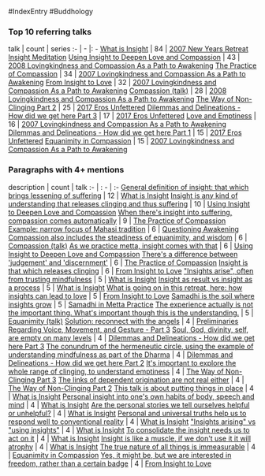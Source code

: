 #IndexEntry #Buddhology

### Top 10 referring talks
talk | count | series
:- | - |: -
<a data-href="What is Insight" href="What+is+Insight" class="internal-link">What is Insight</a> | 84 | <a data-href="2007 New Years Retreat Insight Meditation" href="2007+New+Years+Retreat+Insight+Meditation" class="internal-link">2007 New Years Retreat Insight Meditation</a>
<a data-href="Using Insight to Deepen Love and Compassion" href="Using+Insight+to+Deepen+Love+and+Compassion" class="internal-link">Using Insight to Deepen Love and Compassion</a> | 43 | <a data-href="2008 Lovingkindness and Compassion As a Path to Awakening" href="2008+Lovingkindness+and+Compassion+As+a+Path+to+Awakening" class="internal-link">2008 Lovingkindness and Compassion As a Path to Awakening</a>
<a data-href="The Practice of Compassion" href="The+Practice+of+Compassion" class="internal-link">The Practice of Compassion</a> | 34 | <a data-href="2007 Lovingkindness and Compassion As a Path to Awakening" href="2007+Lovingkindness+and+Compassion+As+a+Path+to+Awakening" class="internal-link">2007 Lovingkindness and Compassion As a Path to Awakening</a>
<a data-href="From Insight to Love" href="From+Insight+to+Love" class="internal-link">From Insight to Love</a> | 32 | <a data-href="2007 Lovingkindness and Compassion As a Path to Awakening" href="2007+Lovingkindness+and+Compassion+As+a+Path+to+Awakening" class="internal-link">2007 Lovingkindness and Compassion As a Path to Awakening</a>
<a data-href="Compassion (talk)" href="Compassion+%28talk%29" class="internal-link">Compassion (talk)</a> | 28 | <a data-href="2008 Lovingkindness and Compassion As a Path to Awakening" href="2008+Lovingkindness+and+Compassion+As+a+Path+to+Awakening" class="internal-link">2008 Lovingkindness and Compassion As a Path to Awakening</a>
<a data-href="The Way of Non-Clinging Part 2" href="The+Way+of+Non-Clinging+Part+2" class="internal-link">The Way of Non-Clinging Part 2</a> | 25 | <a data-href="2017 Eros Unfettered" href="2017+Eros+Unfettered" class="internal-link">2017 Eros Unfettered</a>
<a data-href="Dilemmas and Delineations - How did we get here Part 3" href="Dilemmas+and+Delineations+-+How+did+we+get+here+Part+3" class="internal-link">Dilemmas and Delineations - How did we get here Part 3</a> | 17 | <a data-href="2017 Eros Unfettered" href="2017+Eros+Unfettered" class="internal-link">2017 Eros Unfettered</a>
<a data-href="Love and Emptiness" href="Love+and+Emptiness" class="internal-link">Love and Emptiness</a> | 16 | <a data-href="2007 Lovingkindness and Compassion As a Path to Awakening" href="2007+Lovingkindness+and+Compassion+As+a+Path+to+Awakening" class="internal-link">2007 Lovingkindness and Compassion As a Path to Awakening</a>
<a data-href="Dilemmas and Delineations - How did we get here Part 1" href="Dilemmas+and+Delineations+-+How+did+we+get+here+Part+1" class="internal-link">Dilemmas and Delineations - How did we get here Part 1</a> | 15 | <a data-href="2017 Eros Unfettered" href="2017+Eros+Unfettered" class="internal-link">2017 Eros Unfettered</a>
<a data-href="Equanimity in Compassion" href="Equanimity+in+Compassion" class="internal-link">Equanimity in Compassion</a> | 15 | <a data-href="2007 Lovingkindness and Compassion As a Path to Awakening" href="2007+Lovingkindness+and+Compassion+As+a+Path+to+Awakening" class="internal-link">2007 Lovingkindness and Compassion As a Path to Awakening</a>

### Paragraphs with 4+ mentions
description | count | talk
:- | : - | :-
<a aria-label-position="top" aria-label="What is Insight > General definition of insight that which brings lessening of suffering" data-href="What is Insight#General definition of insight that which brings lessening of suffering" href="What+is+Insight#General+definition+of+insight+that+which+brings+lessening+of+suffering" class="internal-link">General definition of insight: that which brings lessening of suffering</a> | 12 | <a data-href="What is Insight" href="What+is+Insight" class="internal-link">What is Insight</a>
<a aria-label-position="top" aria-label="Using Insight to Deepen Love and Compassion > Insight is any kind of understanding that releases clinging and thus suffering" data-href="Using Insight to Deepen Love and Compassion#Insight is any kind of understanding that releases clinging and thus suffering" href="Using+Insight+to+Deepen+Love+and+Compassion#Insight+is+any+kind+of+understanding+that+releases+clinging+and+thus+suffering" class="internal-link">Insight is any kind of understanding that releases clinging and thus suffering</a> | 10 | <a data-href="Using Insight to Deepen Love and Compassion" href="Using+Insight+to+Deepen+Love+and+Compassion" class="internal-link">Using Insight to Deepen Love and Compassion</a>
<a aria-label-position="top" aria-label="The Practice of Compassion > When theres insight into suffering compassion comes automatically" data-href="The Practice of Compassion#When there's insight into suffering compassion comes automatically" href="The+Practice+of+Compassion#When+there%27s+insight+into+suffering+compassion+comes+automatically" class="internal-link">When there&#x27;s insight into suffering, compassion comes automatically</a> | 9 | <a data-href="The Practice of Compassion" href="The+Practice+of+Compassion" class="internal-link">The Practice of Compassion</a>
<a aria-label-position="top" aria-label="Questioning Awakening > Example narrow focus of Mahasi tradition" data-href="Questioning Awakening#Example narrow focus of Mahasi tradition" href="Questioning+Awakening#Example+narrow+focus+of+Mahasi+tradition" class="internal-link">Example: narrow focus of Mahasi tradition</a> | 6 | <a data-href="Questioning Awakening" href="Questioning+Awakening" class="internal-link">Questioning Awakening</a>
<a aria-label-position="top" aria-label="Compassion (talk) > Compassion also includes the steadiness of equanimity and wisdom" data-href="Compassion (talk)#Compassion also includes the steadiness of equanimity and wisdom" href="Compassion+%28talk%29#Compassion+also+includes+the+steadiness+of+equanimity+and+wisdom" class="internal-link">Compassion also includes the steadiness of equanimity, and wisdom</a> | 6 | <a data-href="Compassion (talk)" href="Compassion+%28talk%29" class="internal-link">Compassion (talk)</a>
<a aria-label-position="top" aria-label="Using Insight to Deepen Love and Compassion > As we practice metta insight comes with that" data-href="Using Insight to Deepen Love and Compassion#As we practice metta insight comes with that" href="Using+Insight+to+Deepen+Love+and+Compassion#As+we+practice+metta+insight+comes+with+that" class="internal-link">As we practice metta, insight comes with that</a> | 6 | <a data-href="Using Insight to Deepen Love and Compassion" href="Using+Insight+to+Deepen+Love+and+Compassion" class="internal-link">Using Insight to Deepen Love and Compassion</a>
<a aria-label-position="top" aria-label="The Practice of Compassion > Theres a difference between judgement and discernment" data-href="The Practice of Compassion#There's a difference between 'judgement' and 'discernment'" href="The+Practice+of+Compassion#There%27s+a+difference+between+%27judgement%27+and+%27discernment%27" class="internal-link">There&#x27;s a difference between &#x27;judgement&#x27; and &#x27;discernment&#x27;</a> | 6 | <a data-href="The Practice of Compassion" href="The+Practice+of+Compassion" class="internal-link">The Practice of Compassion</a>
<a aria-label-position="top" aria-label="From Insight to Love > Insight is that which releases clinging" data-href="From Insight to Love#Insight is that which releases clinging" href="From+Insight+to+Love#Insight+is+that+which+releases+clinging" class="internal-link">Insight is that which releases clinging</a> | 6 | <a data-href="From Insight to Love" href="From+Insight+to+Love" class="internal-link">From Insight to Love</a>
<a aria-label-position="top" aria-label="What is Insight > Insights arise often from trusting mindfulness" data-href="What is Insight#Insights arise often from trusting mindfulness" href="What+is+Insight#%22Insights+arise%22+often+from+trusting+mindfulness" class="internal-link">&quot;Insights arise&quot;, often from trusting mindfulness</a> | 5 | <a data-href="What is Insight" href="What+is+Insight" class="internal-link">What is Insight</a>
<a aria-label-position="top" aria-label="What is Insight > Insight as result vs insight as a process" data-href="What is Insight#Insight as result vs insight as a process" href="What+is+Insight#Insight+as+result+vs+insight+as+a+process" class="internal-link">Insight as result vs insight as a process</a> | 5 | <a data-href="What is Insight" href="What+is+Insight" class="internal-link">What is Insight</a>
<a aria-label-position="top" aria-label="From Insight to Love > What is going on in this retreat here how insights can lead to love" data-href="From Insight to Love#What is going on in this retreat here how insights can lead to love" href="From+Insight+to+Love#What+is+going+on+in+this+retreat+here+how+insights+can+lead+to+love" class="internal-link">What is going on in this retreat, here: how insights can lead to love</a> | 5 | <a data-href="From Insight to Love" href="From+Insight+to+Love" class="internal-link">From Insight to Love</a>
<a aria-label-position="top" aria-label="Samadhi in Metta Practice > Samadhi is the soil where insights grow" data-href="Samadhi in Metta Practice#Samadhi is the soil where insights grow" href="Samadhi+in+Metta+Practice#Samadhi+is+the+soil+where+insights+grow" class="internal-link">Samadhi is the soil where insights grow</a> | 5 | <a data-href="Samadhi in Metta Practice" href="Samadhi+in+Metta+Practice" class="internal-link">Samadhi in Metta Practice</a>
<a aria-label-position="top" aria-label="Equanimity (talk) > The experience actually is not the important thing Whats important though this is the understanding " data-href="Equanimity (talk)#The experience actually is not the important thing What's important though this is the understanding " href="Equanimity+%28talk%29#The+experience+actually+is+not+the+important+thing+What%27s+important+though+this+is+the+understanding+" class="internal-link">The experience actually is not the important thing. What&#x27;s important though this is the understanding.</a> | 5 | <a data-href="Equanimity (talk)" href="Equanimity+%28talk%29" class="internal-link">Equanimity (talk)</a>
<a aria-label-position="top" aria-label="Preliminaries Regarding Voice, Movement, and Gesture - Part 3 > Solution reconnect with the angels" data-href="Preliminaries Regarding Voice, Movement, and Gesture - Part 3#Solution reconnect with the angels" href="Preliminaries+Regarding+Voice%2C+Movement%2C+and+Gesture+-+Part+3#Solution+reconnect+with+the+angels" class="internal-link">Solution: reconnect with the angels</a> | 4 | <a data-href="Preliminaries Regarding Voice, Movement, and Gesture - Part 3" href="Preliminaries+Regarding+Voice%2C+Movement%2C+and+Gesture+-+Part+3" class="internal-link">Preliminaries Regarding Voice, Movement, and Gesture - Part 3</a>
<a aria-label-position="top" aria-label="Dilemmas and Delineations - How did we get here Part 3 > Soul God divinity self are empty on many levels" data-href="Dilemmas and Delineations - How did we get here Part 3#Soul God divinity self are empty on many levels" href="Dilemmas+and+Delineations+-+How+did+we+get+here+Part+3#Soul+God+divinity+self+are+empty+on+many+levels" class="internal-link">Soul, God, divinity, self, are empty on many levels</a> | 4 | <a data-href="Dilemmas and Delineations - How did we get here Part 3" href="Dilemmas+and+Delineations+-+How+did+we+get+here+Part+3" class="internal-link">Dilemmas and Delineations - How did we get here Part 3</a>
<a aria-label-position="top" aria-label="Dilemmas and Delineations - How did we get here Part 2 > The conundrum of the hermeneutic circle using the example of understanding mindfulness as part of the Dharma" data-href="Dilemmas and Delineations - How did we get here Part 2#The conundrum of the hermeneutic circle using the example of understanding mindfulness as part of the Dharma" href="Dilemmas+and+Delineations+-+How+did+we+get+here+Part+2#The+conundrum+of+the+hermeneutic+circle+using+the+example+of+understanding+mindfulness+as+part+of+the+Dharma" class="internal-link">The conundrum of the hermeneutic circle, using the example of understanding mindfulness as part of the Dharma</a> | 4 | <a data-href="Dilemmas and Delineations - How did we get here Part 2" href="Dilemmas+and+Delineations+-+How+did+we+get+here+Part+2" class="internal-link">Dilemmas and Delineations - How did we get here Part 2</a>
<a aria-label-position="top" aria-label="The Way of Non-Clinging Part 3 > Its important to explore the whole range of clinging to understand emptiness" data-href="The Way of Non-Clinging Part 3#It's important to explore the whole range of clinging to understand emptiness" href="The+Way+of+Non-Clinging+Part+3#It%27s+important+to+explore+the+whole+range+of+clinging+to+understand+emptiness" class="internal-link">It&#x27;s important to explore the whole range of clinging, to understand emptiness</a> | 4 | <a data-href="The Way of Non-Clinging Part 3" href="The+Way+of+Non-Clinging+Part+3" class="internal-link">The Way of Non-Clinging Part 3</a>
<a aria-label-position="top" aria-label="The Way of Non-Clinging Part 2 > The links of dependent origination are not real either" data-href="The Way of Non-Clinging Part 2#The links of dependent origination are not real either" href="The+Way+of+Non-Clinging+Part+2#The+links+of+dependent+origination+are+not+real+either" class="internal-link">The links of dependent origination are not real either</a> | 4 | <a data-href="The Way of Non-Clinging Part 2" href="The+Way+of+Non-Clinging+Part+2" class="internal-link">The Way of Non-Clinging Part 2</a>
<a aria-label-position="top" aria-label="What is Insight > This talk is about putting things in place" data-href="What is Insight#This talk is about putting things in place" href="What+is+Insight#This+talk+is+about+putting+things+in+place" class="internal-link">This talk is about putting things in place</a> | 4 | <a data-href="What is Insight" href="What+is+Insight" class="internal-link">What is Insight</a>
<a aria-label-position="top" aria-label="What is Insight > Personal insight into ones own habits of body speech and mind" data-href="What is Insight#Personal insight into one's own habits of body speech and mind" href="What+is+Insight#Personal+insight+into+one%27s+own+habits+of+body+speech+and+mind" class="internal-link">Personal insight into one&#x27;s own habits of body, speech and mind</a> | 4 | <a data-href="What is Insight" href="What+is+Insight" class="internal-link">What is Insight</a>
<a aria-label-position="top" aria-label="What is Insight > Are the personal stories we tell ourselves helpful or unhelpful" data-href="What is Insight#Are the personal stories we tell ourselves helpful or unhelpful" href="What+is+Insight#Are+the+personal+stories+we+tell+ourselves+helpful+or+unhelpful" class="internal-link">Are the personal stories we tell ourselves helpful or unhelpful?</a> | 4 | <a data-href="What is Insight" href="What+is+Insight" class="internal-link">What is Insight</a>
<a aria-label-position="top" aria-label="What is Insight > Personal and universal truths help us to respond well to conventional reality" data-href="What is Insight#Personal and universal truths help us to respond well to conventional reality" href="What+is+Insight#Personal+and+universal+truths+help+us+to+respond+well+to+conventional+reality" class="internal-link">Personal and universal truths help us to respond well to conventional reality</a> | 4 | <a data-href="What is Insight" href="What+is+Insight" class="internal-link">What is Insight</a>
<a aria-label-position="top" aria-label="What is Insight > Insights arising vs using insights" data-href="What is Insight#Insights arising vs using insights" href="What+is+Insight#%22Insights+arising%22+vs+%22using+insights%22" class="internal-link">&quot;Insights arising&quot; vs &quot;using insights&quot;</a> | 4 | <a data-href="What is Insight" href="What+is+Insight" class="internal-link">What is Insight</a>
<a aria-label-position="top" aria-label="What is Insight > To consolidate the insight needs us to act on it" data-href="What is Insight#To consolidate the insight needs us to act on it" href="What+is+Insight#To+consolidate+the+insight+needs+us+to+act+on+it" class="internal-link">To consolidate the insight needs us to act on it</a> | 4 | <a data-href="What is Insight" href="What+is+Insight" class="internal-link">What is Insight</a>
<a aria-label-position="top" aria-label="What is Insight > Insight is like a muscle if we dont use it it will atrophy" data-href="What is Insight#Insight is like a muscle if we don't use it it will atrophy" href="What+is+Insight#Insight+is+like+a+muscle+if+we+don%27t+use+it+it+will+atrophy" class="internal-link">Insight is like a muscle, if we don&#x27;t use it it will atrophy</a> | 4 | <a data-href="What is Insight" href="What+is+Insight" class="internal-link">What is Insight</a>
<a aria-label-position="top" aria-label="Equanimity in Compassion > The true nature of all things is immeasurable" data-href="Equanimity in Compassion#The true nature of all things is immeasurable" href="Equanimity+in+Compassion#The+true+nature+of+all+things+is+immeasurable" class="internal-link">The true nature of all things is immeasurable</a> | 4 | <a data-href="Equanimity in Compassion" href="Equanimity+in+Compassion" class="internal-link">Equanimity in Compassion</a>
<a aria-label-position="top" aria-label="From Insight to Love > Yes it might be but we are interested in freedom rather than a certain badge" data-href="From Insight to Love#Yes it might be but we are interested in freedom rather than a certain badge" href="From+Insight+to+Love#Yes+it+might+be+but+we+are+interested+in+freedom+rather+than+a+certain+badge" class="internal-link">Yes, it might be, but we are interested in freedom, rather than a certain badge</a> | 4 | <a data-href="From Insight to Love" href="From+Insight+to+Love" class="internal-link">From Insight to Love</a>

